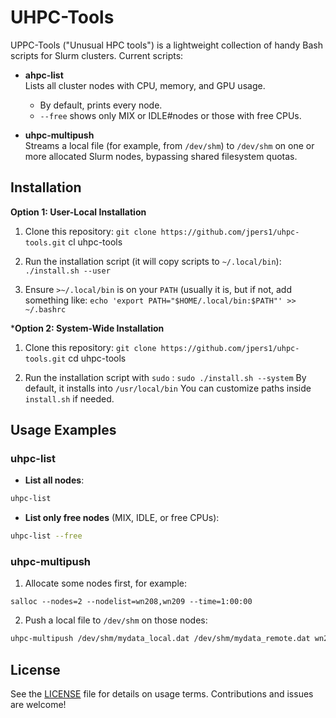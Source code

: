# UHPC-Tools

UPPC-Tools ("Unusual HPC tools") is a lightweight collection of handy Bash scripts for Slurm clusters. Current scripts:

- **ahpc-list**   
  Lists all cluster nodes with CPU, memory, and GPU usage.  
   - By default, prints every node.  
   - `--free` shows only MIX or IDLE#nodes or those with free CPUs.

- **uhpc-multipush**   
  Streams a local file (for example, from `/dev/shm`) to `/dev/shm` on one or more allocated Slurm nodes, bypassing shared filesystem quotas.

## Installation

**Option 1: User-Local Installation**

1. Clone this repository:
    `git clone https://github.com/jpers1/uhpc-tools.git`
    cl uhpc-tools

2. Run the installation script (it will copy scripts to `~/.local/bin`):
    `./install.sh --user`

3. Ensure `>~/.local/bin` is on your `PATH`  (usually it is, but if not, add something like:
    `echo 'export PATH="$HOME/.local/bin:$PATH"' >> ~/.bashrc`

***Option 2: System-Wide Installation**

1. Clone this repository:
    `git clone https://github.com/jpers1/uhpc-tools.git`
    cd uhpc-tools

2. Run the installation script with `sudo` :
    `sudo ./install.sh --system`
By default, it installs into 
	`/usr/local/bin` 
You can customize paths inside `install.sh` if needed.


## Usage Examples
### uhpc-list
- **List all nodes**:
```bash
uhpc-list
```

- **List only free nodes** (MIX, IDLE, or free CPUs):

```bash
uhpc-list --free
```

### uhpc-multipush
1. Allocate some nodes first, for example:
```ash
salloc --nodes=2 --nodelist=wn208,wn209 --time=1:00:00
```

2. Push a local file to `/dev/shm` on those nodes:

```bash
uhpc-multipush /dev/shm/mydata_local.dat /dev/shm/mydata_remote.dat wn208,wn209
```

## License

See the [LICENSE](LICENSE) file for details on usage terms. Contributions and issues are welcome!
